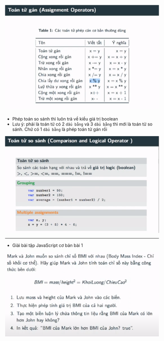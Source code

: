 ## ![Toán tử gán](image.png)

- Phép toán so sánh thì luôn trả về kiểu giá trị boolean
- Lưu ý: phải là toán tử có 2 `dấu bằng` và 3 `dấu bằng` thì mới là toán tử so sánh. Chứ có 1 `dấu bằng` là phép toán tử gán rồi

![Toán tử so sánh](image-1.png)

---

- Giải bài tập JavaScript cơ bản bài 1

![Bài tập](image-2.png)
